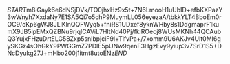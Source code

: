$START$m8lGayk6e6dNSjDVk/TO0jhxHz9x5t+7N6LmooH1uUbID+efbKXPazY3wWnyh7XxdaNy7E1SA5Qi7o5chP9MuymLL056eyezaA/tbkkYLT4BboEm0rOC9/cKp6gWJ8JLlKlnQQFWyq5+fniRS1UDxef8yknWHby8s1DdgmaprF1kumX9JB5lpEMxQZBNu9rjqICAViL7HltNd40Pj/fkiROeoj8WUsMKNh44QCAubQ3YujxFHzuDrtELG58Zxp5snlbpjciF9l+TifvPa+/7xomm9U6AKJv4Ult0MI6gySKGz4sOhGkY9PWGGmZ7PDlE5pUNw9qenF3HgzEvy9yiup3v7SrD1S5+DNcDyukg27J+mHbo200j1itmt8utoENz$END$